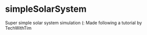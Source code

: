 # simpleSolarSystem
Super simple solar system simulation (: Made following a tutorial by TechWithTim
